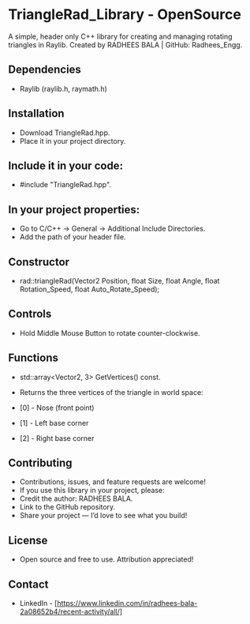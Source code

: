 # **TriangleRad_Library - OpenSource**

A simple, header only C++ library for creating and managing rotating triangles in Raylib.
Created by RADHEES BALA | GitHub: Radhees_Engg.

## Dependencies
- Raylib (raylib.h, raymath.h)

## Installation

- Download TriangleRad.hpp.
- Place it in your project directory.

## Include it in your code:
- #include "TriangleRad.hpp".

## In your project properties:
- Go to C/C++ → General → Additional Include Directories.
- Add the path of your header file.

## Constructor
- rad::triangleRad(Vector2 Position, float Size, float Angle, float Rotation_Speed, float Auto_Rotate_Speed);

## Controls
- Hold Middle Mouse Button to rotate counter-clockwise.

## Functions
- std::array<Vector2, 3> GetVertices() const.
- Returns the three vertices of the triangle in world space:

- [0] - Nose (front point)
- [1] - Left base corner
- [2] - Right base corner

## Contributing

- Contributions, issues, and feature requests are welcome!
- If you use this library in your project, please:
- Credit the author: RADHEES BALA.
- Link to the GitHub repository.
- Share your project — I’d love to see what you build!

## License
- Open source and free to use. Attribution appreciated!

## **Contact**
- LinkedIn - [https://www.linkedin.com/in/radhees-bala-2a08652b4/recent-activity/all/]
